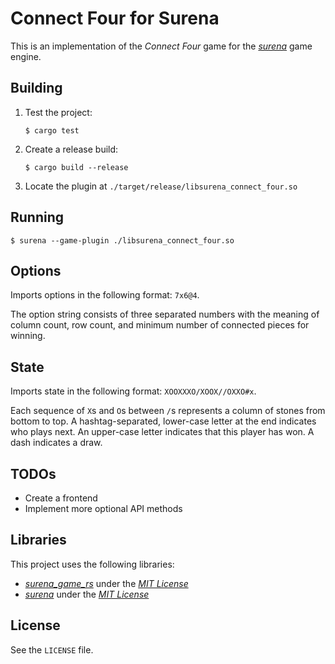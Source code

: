 # Connect Four for Surena

This is an implementation of the _Connect Four_ game for the
[_surena_](https://github.com/RememberOfLife/surena/) game engine.

## Building

1. Test the project:
   ```
   $ cargo test
   ```
2. Create a release build:
   ```
   $ cargo build --release
   ```
3. Locate the plugin at `./target/release/libsurena_connect_four.so`

## Running

```
$ surena --game-plugin ./libsurena_connect_four.so
```

## Options

Imports options in the following format: `7x6@4`.

The option string consists of three separated numbers with the meaning of
column count, row count, and minimum number of connected pieces for winning.

## State

Imports state in the following format: `XOOXXXO/XOOX//OXXO#x`.

Each sequence of `X`s and `O`s between `/`s represents a column of stones from
bottom to top.
A hashtag-separated, lower-case letter at the end indicates who plays next.
An upper-case letter indicates that this player has won.
A dash indicates a draw.

## TODOs

- Create a frontend
- Implement more optional API methods

## Libraries

This project uses the following libraries:

- [_surena_game_rs_](https://github.com/vilaureu/surena_game_rs) under the
  [_MIT License_](https://github.com/vilaureu/surena_game_rs/blob/main/LICENSE)
- [_surena_](https://github.com/RememberOfLife/surena/) under the
  [_MIT License_](https://github.com/RememberOfLife/surena/blob/master/LICENSE)

## License

See the `LICENSE` file.
